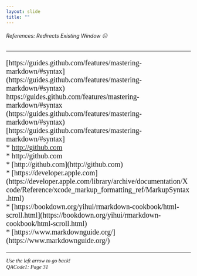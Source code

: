 ```yaml
---
layout: slide
title: "" 
---
```

[comment]: # (Notes)
[comment]: # (Refences that changes URL on current window- YUCK)
[comment]: # (###### used instead of <H>)
[comment]: # (--- used to add line to page)

###### References:  Redirects Existing Window ☹️
<HR>
<p style="font-family: times, serif; font-size:15pt; font-style:normal"> <!---in line comments--->
[https://guides.github.com/features/mastering-markdown/#syntax](https://guides.github.com/features/mastering-markdown/#syntax)
https://guides.github.com/features/mastering-markdown/#syntax
(https://guides.github.com/features/mastering-markdown/#syntax) <br />
[https://guides.github.com/features/mastering-markdown/#syntax] <br />
  * <a href="http://github.com" target="_blank">http://github.com</a><br /> <!---this works--->
  * http://github.com <br /> <!---this works--->
  * [http://github.com](http://github.com)<br /> <!---this works--->
  * [https://developer.apple.com](https://developer.apple.com/library/archive/documentation/Xcode/Reference/xcode_markup_formatting_ref/MarkupSyntax.html)<br />
  * [https://bookdown.org/yihui/rmarkdown-cookbook/html-scroll.html](https://bookdown.org/yihui/rmarkdown-cookbook/html-scroll.html)<br />
  * [https://www.markdownguide.org/](https://www.markdownguide.org/)<br />
</p>
    
<HR>
<p style="font-family: times, serif; font-size:11pt; font-style:italic"> <!---in line comments--->
Use the left arrow to go back!<br /> <!---in line comments--->
QACode1: Page 31
</p>

